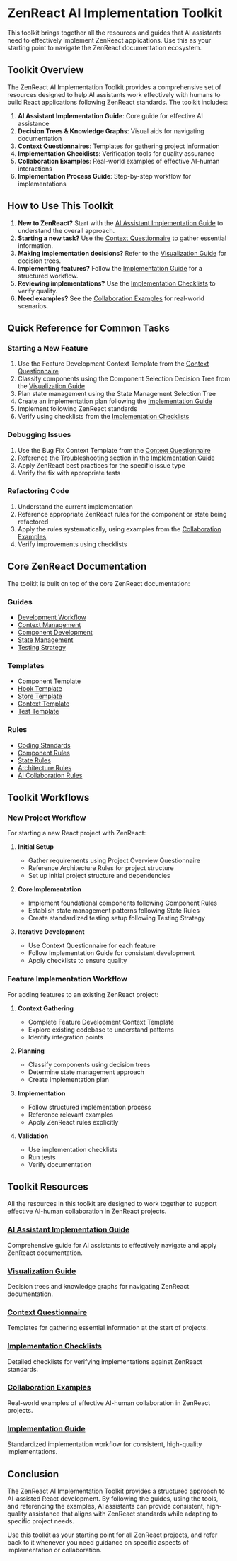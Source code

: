 # ZenReact AI Implementation Toolkit

This toolkit brings together all the resources and guides that AI assistants need to effectively implement ZenReact applications. Use this as your starting point to navigate the ZenReact documentation ecosystem.

## Toolkit Overview

The ZenReact AI Implementation Toolkit provides a comprehensive set of resources designed to help AI assistants work effectively with humans to build React applications following ZenReact standards. The toolkit includes:

1. **AI Assistant Implementation Guide**: Core guide for effective AI assistance
2. **Decision Trees & Knowledge Graphs**: Visual aids for navigating documentation
3. **Context Questionnaires**: Templates for gathering project information
4. **Implementation Checklists**: Verification tools for quality assurance
5. **Collaboration Examples**: Real-world examples of effective AI-human interactions
6. **Implementation Process Guide**: Step-by-step workflow for implementations

## How to Use This Toolkit

1. **New to ZenReact?** Start with the [AI Assistant Implementation Guide](./ai-assistant-guide.md) to understand the overall approach.
2. **Starting a new task?** Use the [Context Questionnaire](./tools/context-questionnaire.md) to gather essential information.
3. **Making implementation decisions?** Refer to the [Visualization Guide](./tools/visualization-guide.md) for decision trees.
4. **Implementing features?** Follow the [Implementation Guide](./tools/implementation-guide.md) for a structured workflow.
5. **Reviewing implementations?** Use the [Implementation Checklists](./tools/implementation-checklists.md) to verify quality.
6. **Need examples?** See the [Collaboration Examples](./tools/collaboration-examples.md) for real-world scenarios.

## Quick Reference for Common Tasks

### Starting a New Feature

1. Use the Feature Development Context Template from the [Context Questionnaire](./tools/context-questionnaire.md)
2. Classify components using the Component Selection Decision Tree from the [Visualization Guide](./tools/visualization-guide.md)
3. Plan state management using the State Management Selection Tree
4. Create an implementation plan following the [Implementation Guide](./tools/implementation-guide.md)
5. Implement following ZenReact standards
6. Verify using checklists from the [Implementation Checklists](./tools/implementation-checklists.md)

### Debugging Issues

1. Use the Bug Fix Context Template from the [Context Questionnaire](./tools/context-questionnaire.md)
2. Reference the Troubleshooting section in the [Implementation Guide](./tools/implementation-guide.md)
3. Apply ZenReact best practices for the specific issue type
4. Verify the fix with appropriate tests

### Refactoring Code

1. Understand the current implementation
2. Reference appropriate ZenReact rules for the component or state being refactored
3. Apply the rules systematically, using examples from the [Collaboration Examples](./tools/collaboration-examples.md)
4. Verify improvements using checklists

## Core ZenReact Documentation

The toolkit is built on top of the core ZenReact documentation:

### Guides
- [Development Workflow](./guides/01-development-workflow.md)
- [Context Management](./guides/02-context-management.md)
- [Component Development](./guides/03-component-development.md)
- [State Management](./guides/04-state-management.md)
- [Testing Strategy](./guides/05-testing-strategy.md)

### Templates
- [Component Template](./templates/component-template.md)
- [Hook Template](./templates/hook-template.md)
- [Store Template](./templates/store-template.md)
- [Context Template](./templates/context-template.md)
- [Test Template](./templates/test-template.md)

### Rules
- [Coding Standards](./rules/coding-standards.md)
- [Component Rules](./rules/component-rules.md)
- [State Rules](./rules/state-rules.md)
- [Architecture Rules](./rules/architecture-rules.md)
- [AI Collaboration Rules](./rules/ai-collaboration-rules.md)

## Toolkit Workflows

### New Project Workflow

For starting a new React project with ZenReact:

1. **Initial Setup**
   - Gather requirements using Project Overview Questionnaire
   - Reference Architecture Rules for project structure
   - Set up initial project structure and dependencies

2. **Core Implementation**
   - Implement foundational components following Component Rules
   - Establish state management patterns following State Rules
   - Create standardized testing setup following Testing Strategy

3. **Iterative Development**
   - Use Context Questionnaire for each feature
   - Follow Implementation Guide for consistent development
   - Apply checklists to ensure quality

### Feature Implementation Workflow

For adding features to an existing ZenReact project:

1. **Context Gathering**
   - Complete Feature Development Context Template
   - Explore existing codebase to understand patterns
   - Identify integration points

2. **Planning**
   - Classify components using decision trees
   - Determine state management approach
   - Create implementation plan

3. **Implementation**
   - Follow structured implementation process
   - Reference relevant examples
   - Apply ZenReact rules explicitly

4. **Validation**
   - Use implementation checklists
   - Run tests
   - Verify documentation

## Toolkit Resources

All the resources in this toolkit are designed to work together to support effective AI-human collaboration in ZenReact projects.

### [AI Assistant Implementation Guide](./ai-assistant-guide.md)
Comprehensive guide for AI assistants to effectively navigate and apply ZenReact documentation.

### [Visualization Guide](./tools/visualization-guide.md)
Decision trees and knowledge graphs for navigating ZenReact documentation.

### [Context Questionnaire](./tools/context-questionnaire.md)
Templates for gathering essential information at the start of projects.

### [Implementation Checklists](./tools/implementation-checklists.md)
Detailed checklists for verifying implementations against ZenReact standards.

### [Collaboration Examples](./tools/collaboration-examples.md)
Real-world examples of effective AI-human collaboration in ZenReact projects.

### [Implementation Guide](./tools/implementation-guide.md)
Standardized implementation workflow for consistent, high-quality implementations.

## Conclusion

The ZenReact AI Implementation Toolkit provides a structured approach to AI-assisted React development. By following the guides, using the tools, and referencing the examples, AI assistants can provide consistent, high-quality assistance that aligns with ZenReact standards while adapting to specific project needs.

Use this toolkit as your starting point for all ZenReact projects, and refer back to it whenever you need guidance on specific aspects of implementation or collaboration. 